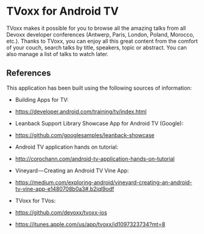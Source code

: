 # TVoxx for Android TV
TVoxx makes it possible for you to browse all the amazing talks from all Devoxx developer 
conferences (Antwerp, Paris, London, Poland, Morocco, etc.). Thanks to TVoxx, you can enjoy all 
this great content from the comfort of your couch, search talks by title, speakers, topic or 
abstract. You can also manage a list of talks to watch later.

## References
This application has been built using the following sources of information:
* Building Apps for TV: 
 * https://developer.android.com/training/tv/index.html

* Leanback Support Library Showcase App for Android TV (Google): 
 * https://github.com/googlesamples/leanback-showcase

* Android TV application hands on tutorial: 
 * http://corochann.com/android-tv-application-hands-on-tutorial

* Vineyard — Creating an Android TV Vine App: 
 * https://medium.com/exploring-android/vineyard-creating-an-android-tv-vine-app-e1480708b0a3#.b2jql9odf
 
* TVoxx for TVos:
 * https://github.com/devoxx/tvoxx-ios
 * https://itunes.apple.com/us/app/tvoxx/id1097323734?mt=8